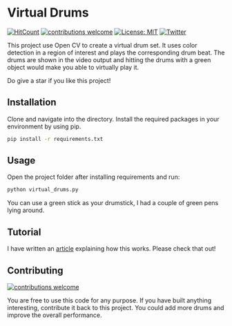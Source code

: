 # Virtual Drums
[![HitCount](http://hits.dwyl.com/navendu-pottekkat/virtual-drums.svg)](http://hits.dwyl.com/navendu-pottekkat/virtual-drums)
[![contributions welcome](https://img.shields.io/badge/contributions-welcome-brightgreen.svg?style=flat)](https://github.com/navendu-pottekkat/virtual-drums/issues)
[![License: MIT](https://img.shields.io/badge/License-MIT-yellow.svg)](https://opensource.org/licenses/MIT)
[![Twitter](https://img.shields.io/twitter/follow/navendu_23.svg?style=social&label=@navendu_23)](https://twitter.com/navendu_23)

This project use Open CV to create a virtual drum set. It uses color detection in a region of interest and plays the corresponding drum beat. The drums are shown in the video output and hitting the drums with a green object would make you able to virtually play it.

Do give a star if you like this project!



## Installation

Clone and navigate into the directory. Install the required packages in your environment by using pip.

```bash
pip install -r requirements.txt
```

## Usage

Open the project folder after installing requirements and run:

```bash
python virtual_drums.py
```

You can use a green stick as your drumstick, I had a couple of green pens lying around.

## Tutorial 

I have written an [article](https://medium.com/@navendupottekkat/virtual-drum-set-using-opencv-ebcb1553c778) explaining how this works. Please check that out!

## Contributing 
[![contributions welcome](https://img.shields.io/badge/contributions-welcome-brightgreen.svg?style=flat)](https://github.com/navendu-pottekkat/virtual-drums/issues)

You are free to use this code for any purpose. If you have built anything interesting, contribute it back to this project. You could add more drums and improve the overall performance.

